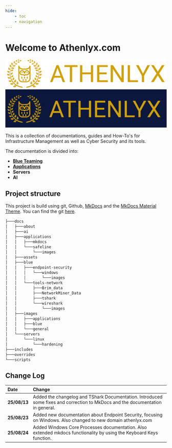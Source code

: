 ```yaml
---
hide:
    - toc
    - navigation
---
```


# Welcome to Athenlyx.com

![Image](images/general/athenlyx-high-resolution-logo-transparent.png#only-dark)
![Image](images/general/athenlyx-high-resolution-logo_banner.png#only-light)



This is a collection of documentations, guides and How-To's for Infrastructure Management as well as Cyber Security and its tools.

The documentation is divided into:

- [**Blue Teaming**](blue/index.md)
- [**Applications**](applications/index.md)
- **Servers**
- **AI**


## Project structure
This project is build using git, Github, [MkDocs](applications/mkdocs/mkdocs_setup.md) and the [MkDocs Material Theme](https://squidfunk.github.io/mkdocs-material/).
You can find the git [here](https://github.com/PhilT95/docs).


```console title="Project structure"
├───docs
│   ├───about
│   ├───ai
│   ├───applications
│   │   ├───mkdocs
│   │   └───safeline
│   │       └───images
│   ├───assets
│   ├───blue
│   │   ├───endpoint-security
│   │   │   └───windows
│   │   │       └───images
│   │   └───tools-network
│   │       ├───Brim_data
│   │       ├───NetworkMiner_Data
│   │       ├───tshark
│   │       └───wireshark
│   │           └───images
│   ├───images
│   │   ├───applications
│   │   ├───blue
│   │   └───general
│   └───servers
│       └───linux
│           └───hardening
├───includes
├───overrides
└───scripts
```

## Change Log

|Date|Change|
|:---|:-----|
|**25/08/13**|Added the changelog and TShark Documentation. Introduced some fixes and correction to MkDocs and the documentation in general.|
|**25/08/23**|Added new documentation about Endpoint Security, focusing on Windows. Also changed to new domain athenlyx.com|
|**25/08/24**|Added Windows Core Processes documentation. Also extended mkdocs functionality by using the Keyboard Keys function.|

